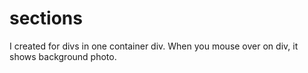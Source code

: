 # sections
I created for divs in one container div. When you mouse over on div, it shows background photo.
